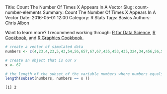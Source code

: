 Title: Count The Number Of Times X Appears In A Vector
Slug: count-number-elements
Summary: Count The Number Of Times X Appears In A Vector
Date: 2016-05-01 12:00
Category: R Stats
Tags: Basics
Authors: Chris Albon


Want to learn more? I recommend working through: [R for Data Science](http://amzn.to/2myxnhi), [R Cookbook](http://amzn.to/2lF6hkb), and [R Graphics Cookbook](http://amzn.to/2m0fcPL).

```R
# create a vector of simulated data
numbers <- c(4,23,4,23,5,43,54,56,657,67,67,435,453,435,324,34,456,56,567,65,34,435)
```


```R
# create an object that is our x
x <- 67
```


```R
# the length of the subset of the variable numbers where numbers equals x
length(subset(numbers, numbers == x ))
```




    [1] 2
